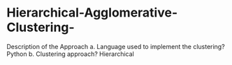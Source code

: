 # Hierarchical-Agglomerative-Clustering-
 Description of the Approach a. Language used to implement the clustering? Python        b. Clustering approach?  Hierarchical
